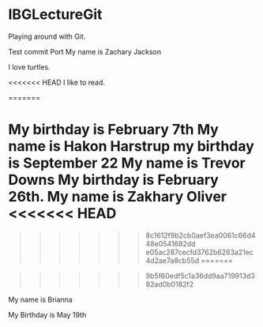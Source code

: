 # IBGLectureGit
Playing around with Git.

Test commit
Port
My name is Zachary Jackson

I love turtles.


<<<<<<< HEAD
I like to read.




=======

My birthday is February 7th 
My name is Hakon Harstrup my birthday is September 22
My name is Trevor Downs
My birthday is February 26th.
My name is Zakhary Oliver  
<<<<<<< HEAD
=======
>>>>>>> 8c1612f9b2cb0aef3ea0061c66d448e0541682dd
>>>>>>> e05ac287cecfd3762b6263a21ec4d2ae7a8cb55d
=======


>>>>>>> 9b5f60edf5c1a36dd9aa719913d382ad0b0182f2




My name is Brianna

My Birthday is May 19th 